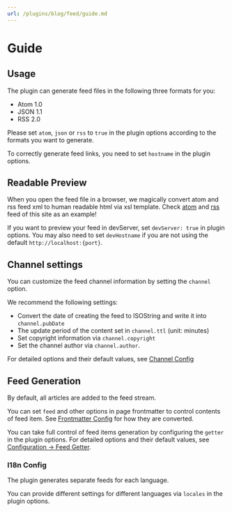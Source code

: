 ```yaml
---
url: /plugins/blog/feed/guide.md
---
```

# Guide

## Usage

The plugin can generate feed files in the following three formats for you:

* Atom 1.0
* JSON 1.1
* RSS 2.0

Please set `atom`, `json` or `rss` to `true` in the plugin options according to the formats you want to generate.

To correctly generate feed links, you need to set `hostname` in the plugin options.

## Readable Preview

When you open the feed file in a browser, we magically convert atom and rss feed xml to human readable html via xsl template. Check [atom](/atom.xml) and [rss](/rss.xml) feed of this site as an example!

If you want to preview your feed in devServer, set `devServer: true` in plugin options. You may also need to set `devHostname` if you are not using the default `http://localhost:{port}`.

## Channel settings

You can customize the feed channel information by setting the `channel` option.

We recommend the following settings:

* Convert the date of creating the feed to ISOString and write it into `channel.pubDate`
* The update period of the content set in `channel.ttl` (unit: minutes)
* Set copyright information via `channel.copyright`
* Set the channel author via `channel.author`.

For detailed options and their default values, see [Channel Config](./channel.md)

## Feed Generation

By default, all articles are added to the feed stream.

You can set `feed` and other options in page frontmatter to control contents of feed item. See [Frontmatter Config](./frontmatter.md) for how they are converted.

You can take full control of feed items generation by configuring the `getter` in the plugin options. For detailed options and their default values, see [Configuration → Feed Getter](./getter.md).

### I18n Config

The plugin generates separate feeds for each language.

You can provide different settings for different languages via `locales` in the plugin options.
